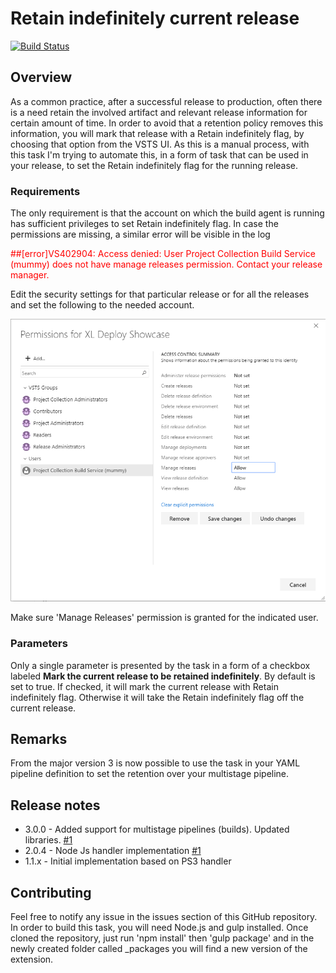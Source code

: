 # Retain indefinitely current release

[![Build Status](https://dev.azure.com/mummy/retain-release/_apis/build/status/mmajcica.retain-release?branchName=master)](https://dev.azure.com/mummy/retain-release/_build/latest?definitionId=41&branchName=master)

## Overview

As a common practice, after a successful release to production, often there is a need retain the involved artifact and relevant release information for certain amount of time. In order to avoid that a retention policy removes this information, you will mark that release with a Retain indefinitely flag, by choosing that option from the VSTS UI.
As this is a manual process, with this task I'm trying to automate this, in a form of task that can be used in your release, to set the Retain indefinitely flag for the running release.

### Requirements

The only requirement is that the account on which the build agent is running has sufficient privileges to set Retain indefinitely flag.
In case the permissions are missing, a similar error will be visible in the log

<span style="color:red">##[error]VS402904: Access denied: User Project Collection Build Service (mummy) does not have manage releases permission. Contact your release manager.</span>

Edit the security settings for that particular release or for all the releases and set the following to the needed account.

![Replace Tokens parameters](images/permissions-release.png)

Make sure 'Manage Releases' permission is granted for the indicated user.

### Parameters

Only a single parameter is presented by the task in a form of a checkbox labeled **Mark the current release to be retained indefinitely**. By default is set to true. If checked, it will mark the current release with Retain indefinitely flag. Otherwise it will take the Retain indefinitely flag off the current release.

## Remarks

From the major version 3 is now possible to use the task in your YAML pipeline definition to set the retention over your multistage pipeline.

## Release notes

* 3.0.0 - Added support for multistage pipelines (builds). Updated libraries. [#1](https://github.com/mmajcica/retain-release/issues/1)
* 2.0.4 - Node Js handler implementation [#1](https://github.com/mmajcica/retain-release/issues/1)
* 1.1.x - Initial implementation based on PS3 handler

## Contributing

Feel free to notify any issue in the issues section of this GitHub repository.
In order to build this task, you will need Node.js and gulp installed. Once cloned the repository, just run 'npm install' then 'gulp package' and in the newly created folder called _packages you will find a new version of the extension.
